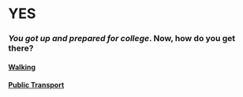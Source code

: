 # YES

### _You got up and prepared for college_. Now, **how** do you get there?

#### [Walking](/opt1walk.md)
#### [Public Transport](/opt1pt.md)
